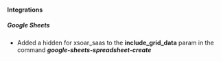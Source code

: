 
#### Integrations

##### Google Sheets

- Added a hidden for xsoar_saas to the **include_grid_data** param in the command ***google-sheets-spreadsheet-create***
